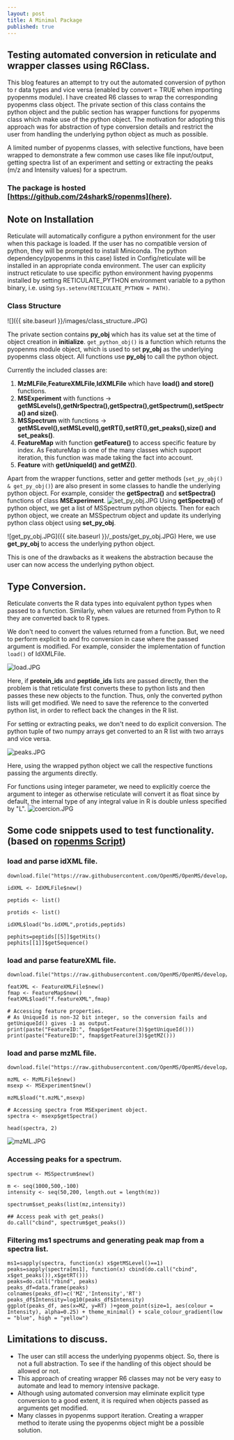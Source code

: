 ```yaml
---
layout: post
title: A Minimal Package
published: true
---
```

## Testing automated conversion in reticulate and wrapper classes using R6Class. 


This blog features an attempt to try out the automated conversion of python to r data types and vice versa (enabled by convert = TRUE when importing pyopenms module). I have created R6 classes to wrap the corresponding pyopenms class object. The private section of this class contains the python object and the public section has wrapper functions for pyopenms class which make use of the python object.
The motivation for adopting this approach was for abstraction of type conversion details and restrict the user from handling the underlying python object as much as possible.

A limited number of pyopenms classes, with selective functions, have been wrapped to demonstrate a few common use cases like file input/output, getting spectra list of an experiment and setting or extracting the peaks (m/z and Intensity values) for a spectrum.

### The package is hosted [https://github.com/24sharkS/ropenms](here).

## Note on Installation
Reticulate will automatically configure a python environment for the user when this package is loaded.
If the user has no compatible version of python, they will be prompted to install Miniconda. The python dependency(pyopenms in this case) listed in Config/reticulate will be installed in an appropriate conda environment. The user can explicity instruct reticulate to use specific python environment having pyopenms installed by setting RETICULATE_PYTHON environment variable to a python binary, i.e. using ```Sys.setenv(RETICULATE_PYTHON = PATH)```.

### Class Structure
![]({{ site.baseurl }}/images/class_structure.JPG)

The private section contains  **py_obj** which has its value set at the time of object creation in **initialize**. ```get_python_obj()``` is a function which returns the pyopenms module object, which is used to set **py_obj** as the underlying pyopenms class object. All functions use **py_obj** to call the python object.

Currently the included classes are:
1. **MzMLFile**,**FeatureXMLFile**,**IdXMLFile** which have **load() and store()** functions.
2. **MSExperiment** with functions -> **getMSLevels(),getNrSpectra(),getSpectra(),getSpectrum(),setSpectra() and size()**.
3. **MSSpectrum** with functions -> **getMSLevel(),setMSLevel(),getRT(),setRT(),get_peaks(),size() and set_peaks()**.
4. **FeatureMap** with function **getFeature()** to access specific feature by index. As FeatureMap is one of the many classes which support iteration, this function was made taking the fact into account.
5. **Feature** with **getUniqueId() and getMZ()**.

Apart from the wrapper functions, setter and getter methods (```set_py_obj() & get_py_obj()```) are also present in some classes to handle the underlying python object. 
For example, consider the **getSpectra()** and **setSpectra()** functions of class **MSExperiment**.
![set_py_obj.JPG]({{site.baseurl}}/_posts/set_py_obj.JPG)
Using **getSpectra()** of python object, we get a list of MSSpectrum python objects. Then for each python object, we create an MSSpectrum object and update its underlying python class object using **set_py_obj**.

![get_py_obj.JPG]({{ site.baseurl }}/_posts/get_py_obj.JPG)
Here, we use **get_py_obj** to access the underlying python object.

This is one of the drawbacks as it weakens the abstraction because the user can now access the underlying python object.

 
## Type Conversion.
Reticulate converts the R data types into equivalent python types when passed to a function. Similarly, when values are returned from Python to R they are converted back to R types.

We don't need to convert the values returned from a function. But, we need to perform explicit to and fro conversion in case where the passed argument is modified. For example, consider the implementation of function ```load()``` of IdXMLFile.

![load.JPG]({{site.baseurl}}/_posts/load.JPG)

Here, if **protein_ids** and **peptide_ids** lists are passed directly, then the problem is that reticulate first converts these to python lists and then passes these new objects to the function. Thus, only the converted python lists will get modified. We need to save the reference to the converted python list, in order to reflect back the changes in the R list.

For setting or extracting peaks, we don't need to do explicit conversion. The python tuple of two numpy arrays get converted to an R list with two arrays and vice versa.

![peaks.JPG]({{site.baseurl}}/_posts/peaks.JPG)

Here, using the wrapped python object we call the respective functions passing the arguments directly.

For functions using integer parameter, we need to explicitly coerce the argument to integer as otherwise reticulate will convert it as float since by default, the internal type of any integral value in R is double unless specified by "L".
![coercion.JPG]({{site.baseurl}}/_posts/coercion.JPG)

## Some code snippets used to test functionality. (based on [ropenms Script](https://github.com/OpenMS/OpenMS/blob/develop/share/OpenMS/SCRIPTS/ropenms.R))

### load and parse idXML file.
```
download.file("https://raw.githubusercontent.com/OpenMS/OpenMS/develop/share/OpenMS/examples/BSA/BSA2_OMSSA.idXML","bs.idXML")

idXML <- IdXMLFile$new()

peptids <- list()

protids <- list()

idXML$load("bs.idXML",protids,peptids)

pephits=peptids[[5]]$getHits()
pephits[[1]]$getSequence()
```

### load and parse featureXML file.
```
download.file("https://raw.githubusercontent.com/OpenMS/OpenMS/develop/share/OpenMS/examples/FRACTIONS/BSA1_F1.featureXML","f.featureXML")

featXML <- FeatureXMLFile$new()
fmap <- FeatureMap$new()
featXML$load("f.featureXML",fmap)

# Accessing feature properties.
# As UniqueId is non-32 bit integer, so the conversion fails and getUniqueId() gives -1 as output.
print(paste("FeatureID:", fmap$getFeature(3)$getUniqueId()))
print(paste("FeatureID:", fmap$getFeature(3)$getMZ()))
```

### load and parse mzML file.
```
download.file("https://raw.githubusercontent.com/OpenMS/OpenMS/develop/share/OpenMS/examples/BSA/BSA1.mzML","t.mzML")

mzML <- MzMLFile$new()
msexp <- MSExperiment$new()

mzML$load("t.mzML",msexp)

# Accessing spectra from MSExperiment object.
spectra <- msexp$getSpectra()

head(spectra, 2)
```
![mzML.JPG]({{site.baseurl}}/_posts/mzML.JPG)

### Accessing peaks for a spectrum.
```
spectrum <- MSSpectrum$new()

m <- seq(1000,500,-100)
intensity <- seq(50,200, length.out = length(mz))

spectrum$set_peaks(list(mz,intensity))

## Access peak with get_peaks()
do.call("cbind", spectrum$get_peaks())
```

### Filtering ms1 spectrums and generating peak map from a spectra list. 
```
ms1=sapply(spectra, function(x) x$getMSLevel()==1)
peaks=sapply(spectra[ms1], function(x) cbind(do.call("cbind", x$get_peaks()),x$getRT()))
peaks=do.call("rbind", peaks)
peaks_df=data.frame(peaks)
colnames(peaks_df)=c('MZ','Intensity','RT')
peaks_df$Intensity=log10(peaks_df$Intensity)
ggplot(peaks_df, aes(x=MZ, y=RT) )+geom_point(size=1, aes(colour = Intensity), alpha=0.25) + theme_minimal() + scale_colour_gradient(low = "blue", high = "yellow")
```

## Limitations to discuss.
- The user can still access the underlying pyopenms object. So, there is not a full abstraction. To see if the handling of this object should be allowed or not.
- This approach of creating wrapper R6 classes may not be very easy to automate and lead to memory intensive package.
- Although using automated conversion may eliminate explicit type conversion to a good extent, it is required when objects passed as arguments get modified.
- Many classes in pyopenms support iteration. Creating a wrapper method to iterate using the pyopenms object might be a possible solution.
